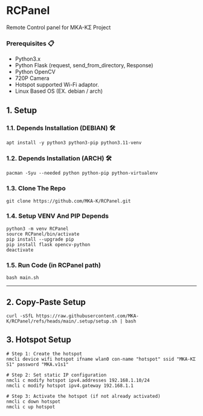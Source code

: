 # RCPanel
Remote Control panel for MKA-KΣ Project

### Prerequisites 📋

- Python3.x
- Python Flask (request, send_from_directory, Response)
- Python OpenCV
- 720P Camera
- Hotspot supported Wi-Fi adaptor.
- Linux Based OS (EX. debian / arch)

## 1. Setup

### 1.1. Depends Installation (DEBIAN) 🛠️

    apt install -y python3 python3-pip python3.11-venv

### 1.2. Depends Installation (ARCH)   🛠️

    pacman -Syu --needed python python-pip python-virtualenv

### 1.3. Clone The Repo

    git clone https://github.com/MKA-K/RCPanel.git

### 1.4. Setup VENV And PIP Depends 

    python3 -m venv RCPanel
    source RCPanel/bin/activate
    pip install --upgrade pip
    pip install flask opencv-python
    deactivate

### 1.5. Run Code (in RCPanel path)

    bash main.sh

---

## 2. Copy-Paste Setup

    curl -sSfL https://raw.githubusercontent.com/MKA-K/RCPanel/refs/heads/main/.setup/setup.sh | bash

## 3. Hotspot Setup

    # Step 1: Create the hotspot
    nmcli device wifi hotspot ifname wlan0 con-name "hotspot" ssid "MKA-KΣ S1" password "MKA.v1s1"

    # Step 2: Set static IP configuration
    nmcli c modify hotspot ipv4.addresses 192.168.1.10/24
    nmcli c modify hotspot ipv4.gateway 192.168.1.1 

    # Step 3: Activate the hotspot (if not already activated)
    nmcli c down hotspot
    nmcli c up hotspot


